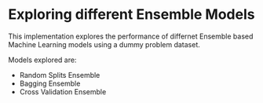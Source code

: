 # Exploring different Ensemble Models

This implementation explores the performance of differnet Ensemble based Machine Learning models using a dummy problem dataset.

Models explored are:

- Random Splits Ensemble
- Bagging Ensemble
- Cross Validation Ensemble
